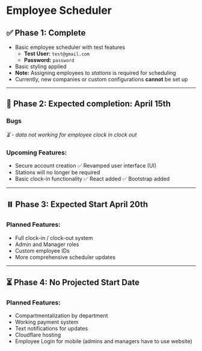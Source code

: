 # Employee Scheduler

## ✅ Phase 1: Complete

- Basic employee scheduler with test features  
  - **Test User:** `test@gmail.com`  
  - **Password:** `password`  
- Basic styling applied  
- **Note:** Assigning employees to *stations* is required for scheduling  
- Currently, new companies or custom configurations **cannot** be set up

---

## 🚀 Phase 2: Expected completion: April 15th

### Bugs

*⏳ - data not working for employee clock in clock out*


### Upcoming Features:
- Secure account creation
✅ Revamped user interface (UI)
- Stations will no longer be required
- Basic clock-in functionality
✅ React added
✅ Bootstrap added

---

## ⏸️ Phase 3: Expected Start April 20th

### Planned Features:
- Full clock-in / clock-out system
- Admin and Manager roles
- Custom employee IDs
- More comprehensive scheduler updates

---

## ⏳ Phase 4: No Projected Start Date

### Planned Features:
- Compartmentalization by department
- Working payment system
- Text notifications for updates
- Cloudflare hosting
- Employee Login for mobile (admins and managers have to use website)
